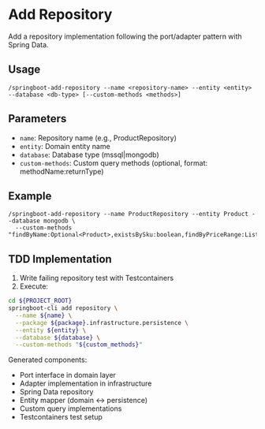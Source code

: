 # Add Repository

Add a repository implementation following the port/adapter pattern with Spring Data.

## Usage
```
/springboot-add-repository --name <repository-name> --entity <entity> --database <db-type> [--custom-methods <methods>]
```

## Parameters
- `name`: Repository name (e.g., ProductRepository)
- `entity`: Domain entity name
- `database`: Database type (mssql|mongodb)
- `custom-methods`: Custom query methods (optional, format: methodName:returnType)

## Example
```
/springboot-add-repository --name ProductRepository --entity Product --database mongodb \
  --custom-methods "findByName:Optional<Product>,existsBySku:boolean,findByPriceRange:List<Product>"
```

## TDD Implementation
1. Write failing repository test with Testcontainers
2. Execute:

```bash
cd ${PROJECT_ROOT}
springboot-cli add repository \
  --name ${name} \
  --package ${package}.infrastructure.persistence \
  --entity ${entity} \
  --database ${database} \
  --custom-methods "${custom_methods}"
```

Generated components:
- Port interface in domain layer
- Adapter implementation in infrastructure
- Spring Data repository
- Entity mapper (domain ↔ persistence)
- Custom query implementations
- Testcontainers test setup